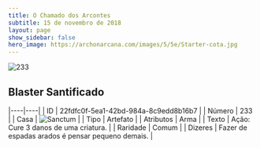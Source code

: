```yaml
---
title: O Chamado dos Arcontes
subtitle: 15 de novembro de 2018
layout: page
show_sidebar: false
hero_image: https://archonarcana.com/images/5/5e/Starter-cota.jpg
---
```


![233](https://cdn.keyforgegame.com/media/card_front/pt/341_233_V3CVPF24W8MR_pt.png)

## Blaster Santificado

|----|----|
| ID | 22fdfc0f-5ea1-42bd-984a-8c9edd8b16b7 |
| Número | 233 |
| Casa | ![Sanctum](https://archonarcana.com/images/thumb/c/c7/Sanctum.png/22px-Sanctum.png "Santuário") |
| Tipo | Artefato |
| Atributos | Arma |
| Texto | Ação: Cure 3 danos de uma criatura. |
| Raridade | Comum |
| Dizeres | Fazer de espadas arados é pensar pequeno demais. |
